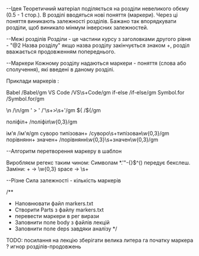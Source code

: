﻿--Ідея
Теоретичний матеріал поділяється на розділи невеликого обєму (0.5 - 1 стор.).
В розділі вводяться нові поняття (маркери).
Через ці поняття виникають залежності розділів.
Бажано так впорядкувати розділи, щоб виникало мінмум інверсних залежностей.

--Межі розділів
Розділи - це частини курсу з заголовками другого рівня - "@2 Назва розділу"
якщо назва розділу закінчується знаком +, розділ вважається продовженням попереднього.

--Маркери
Кожному розділу надаються маркери - поняття (слова або сполучення), які введені в даному розділі.

Приклади маркерів :

Babel           /Babel/gm
VS Code         /VS\s+Code/gm
if-else         /if\-else/gm
Symbol.for      /Symbol\.for/gm

\n             /\\n/gm
' > '          /\'\s+>\s+\'/gm
${             /\$\{/gm

  
поліфіл+              /поліфіл\w{0,3}/gm

iм'я                  /iм\'я/gm
cуворо типізован+    /cуворо\s+типізован\w{0,3}/gm
порівнянн+ значен+  /порівнянн\w{0,3}\s+значен\w{0,3}/gm

--Алгоритм перетворення маркеру в шаблон


Виробляєм регекс таким чином:
	Символам   *.'\"-{}$^()  передує бекслеш.
	Заміни: 
	   +   -> \w{0,3}
   	space -> \s+
	





--Різне
Сила залежності - кількість маркерів



 
/** 
 * Наповнювати файл markers.txt
 * Створити Parts з файлу markers.txt
 * перевести маркери в рег вирази
 * Заповнити поле body з файлів лекцій
 * Заповнити поле deps завдяки аналізу
 */

 TODO:
 посилання на лекцію зберігати
 велика литера га початку маркера ?
 игнор розділів-продовжень
